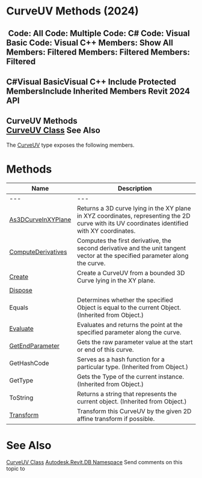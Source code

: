 # CurveUV Methods (2024)

﻿
 Code: All Code: Multiple Code: C# Code: Visual Basic Code: Visual C++  Members: Show All Members: Filtered Members: Filtered Members: Filtered   
---  
C#Visual BasicVisual C++
Include Protected MembersInclude Inherited Members
Revit 2024 API  
---  
CurveUV Methods  
[CurveUV Class](2d1d9c1f-afb6-fc09-f461-54cf0d511bf0.md "CurveUV Class") See Also  
---  
The [CurveUV](2d1d9c1f-afb6-fc09-f461-54cf0d511bf0.md "CurveUV Class") type exposes the following members.
# Methods
| Name | Description |
| --- | --- |
| --- | --- | --- |
| [As3DCurveInXYPlane](df4dd3a3-810f-892e-87b6-fbe00ff698c3.md "As3DCurveInXYPlane Method") | Returns a 3D curve lying in the XY plane in XYZ coordinates, representing the 2D curve with its UV coordinates identified with XY coordinates. |
| [ComputeDerivatives](ed10dba7-d0e6-fc6f-9cf6-f1e28946eb2f.md "ComputeDerivatives Method") | Computes the first derivative, the second derivative and the unit tangent vector at the specified parameter along the curve. |
| [Create](64c3ccbc-ae7d-e9a8-d487-aab04f6143a5.md "Create Method") | Create a CurveUV from a bounded 3D Curve lying in the XY plane. |
| [Dispose](0517da08-6208-a7ee-f78a-5e7bd7cb16e5.md "Dispose Method") |
| Equals | Determines whether the specified Object is equal to the current Object. (Inherited from Object.) |
| [Evaluate](ea7d15ea-e248-e217-2900-662be2e4d274.md "Evaluate Method") | Evaluates and returns the point at the specified parameter along the curve. |
| [GetEndParameter](daa1ae74-36c8-fcfb-48d9-d9040df6d54f.md "GetEndParameter Method") | Gets the raw parameter value at the start or end of this curve. |
| GetHashCode | Serves as a hash function for a particular type.  (Inherited from Object.) |
| GetType | Gets the Type of the current instance. (Inherited from Object.) |
| ToString | Returns a string that represents the current object. (Inherited from Object.) |
| [Transform](628d9276-4912-58c8-8601-5f6b5266158c.md "Transform Method") | Transform this CurveUV by the given 2D affine transform if possible. |

# See Also
[CurveUV Class](2d1d9c1f-afb6-fc09-f461-54cf0d511bf0.md "CurveUV Class")
[Autodesk.Revit.DB Namespace](87546ba7-461b-c646-cbb1-2cb8f5bff8b2.md "Autodesk.Revit.DB Namespace")
Send comments on this topic to 